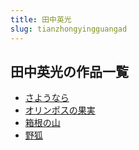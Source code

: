 ```yaml
---
title: 田中英光
slug: tianzhongyingguangad
---
```


## 田中英光の作品一覧

- [さようなら](sayounara-01b)
- [オリンポスの果実](orinposunoguosh-67e)
- [箱根の山](xianggennoshan-0b5)
- [野狐](yehuuu-492)
